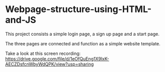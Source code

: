 # Webpage-structure-using-HTML-and-JS
This project consists a simple login page, a sign up page and a start page.

The three pages are connected and function as a simple website template.

Take a look at this screen recording: https://drive.google.com/file/d/1eOfQuEng1X9lxK-AECZDsfcnWbyWdQPK/view?usp=sharing

